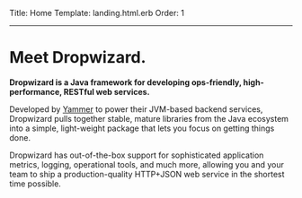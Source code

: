 Title: Home
Template: landing.html.erb
Order: 1
* * *

# Meet Dropwizard.

**Dropwizard is a Java framework for developing ops-friendly,
high-performance, RESTful web services.**

Developed by [Yammer](https://www.yammer.com) to power their JVM-based
backend services, Dropwizard pulls together stable, mature libraries
from the Java ecosystem into a simple, light-weight package that lets
you focus on getting things done.

Dropwizard has out-of-the-box support for sophisticated application
metrics, logging, operational tools, and much more, allowing you and
your team to ship a production-quality HTTP+JSON web service in the
shortest time possible.